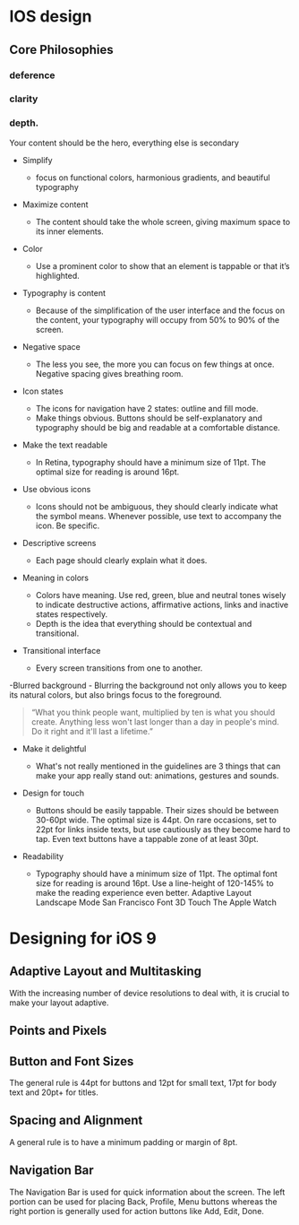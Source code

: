# IOS design

## Core Philosophies

### deference
### clarity
### depth.

Your content should be the hero, everything else is secondary

- Simplify
	- focus on functional colors, harmonious gradients, and beautiful typography
	
- Maximize content
	- The content should take the whole screen, giving maximum space to its inner elements.
	
- Color
	- Use a prominent color to show that an element is tappable or that it’s highlighted. 
	
- Typography is content
	- Because of the simplification of the user interface and the focus on the content, your typography will occupy from 50% to 90% of the screen.
	
- Negative space
	- The less you see, the more you can focus on few things at once. Negative spacing gives breathing room.
	
- Icon states
	- The icons for navigation have 2 states: outline and fill mode.
	- Make things obvious. Buttons should be self-explanatory and typography should be big and readable at a comfortable distance.
	
- Make the text readable
	- In Retina, typography should have a minimum size of 11pt. The optimal size for reading is around 16pt.

- Use obvious icons
	- Icons should not be ambiguous, they should clearly indicate what the symbol means. Whenever possible, use text to accompany the icon. Be specific.
	
- Descriptive screens
	- Each page should clearly explain what it does.

- Meaning in colors
	- Colors have meaning. Use red, green, blue and neutral tones wisely to indicate destructive actions, affirmative actions, links and inactive states respectively. 
	- Depth is the idea that everything should be contextual and transitional.

- Transitional interface
	- Every screen transitions from one to another. 

-Blurred background
	- Blurring the background not only allows you to keep its natural colors, but also brings focus to the foreground. 

> “What you think people want, multiplied by ten is what you should create. Anything less won't last longer than a day in people's mind. Do it right and it'll last a lifetime.”

- Make it delightful
	- What's not really mentioned in the guidelines are 3 things that can make your app really stand out: animations, gestures and sounds.

- Design for touch
	- Buttons should be easily tappable. Their sizes should be between 30-60pt wide. The optimal size is 44pt. On rare occasions, set to 22pt for links inside texts, but use cautiously as they become hard to tap. Even text buttons have a tappable zone of at least 30pt.
	
- Readability
	- Typography should have a minimum size of 11pt. The optimal font size for reading is around 16pt. Use a line-height of 120-145% to make the reading experience even better.
	Adaptive Layout
	Landscape Mode
	San Francisco Font
	3D Touch
	The Apple Watch

# Designing for iOS 9

## Adaptive Layout and Multitasking
With the increasing number of device resolutions to deal with, it is crucial to make your layout adaptive. 

## Points and Pixels

## Button and Font Sizes
The general rule is 44pt for buttons and 12pt for small text, 17pt for body text and 20pt+ for titles.

## Spacing and Alignment
A general rule is to have a minimum padding or margin of 8pt.

## Navigation Bar
The Navigation Bar is used for quick information about the screen. The left portion can be used for placing Back, Profile, Menu buttons whereas the right portion is generally used for action buttons like Add, Edit, Done. 





